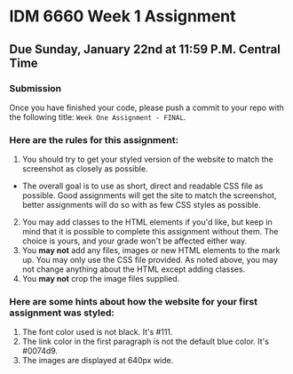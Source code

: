 # IDM 6660 Week 1 Assignment
## Due Sunday, January 22nd at 11:59 P.M. Central Time

### Submission

Once you have finished your code, please push a commit to your repo with the following title:
`Week One Assignment - FINAL`.

### Here are the rules for this assignment:

1. You should try to get your styled version of the website to match the screenshot as closely as possible.
  * The overall goal is to use as short, direct and readable CSS file as possible. Good assignments will get the site to match the screenshot, better assignments will do so with as few CSS styles as possible.
2. You may add classes to the HTML elements if you'd like, but keep in mind that it is possible to complete this assignment without them. The choice is yours, and your grade won't be affected either way.
3. You **may not** add any files, images or new HTML elements to the mark up. You may only use the CSS file provided. As noted above, you may not change anything about the HTML except adding classes.
4. You **may not** crop the image files supplied.

### Here are some hints about how the website for your first assignment was styled:

1. The font color used is not black. It's #111.
2. The link color in the first paragraph is not the default blue color. It's #0074d9.
3. The images are displayed at 640px wide.
